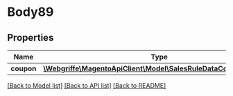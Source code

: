 # Body89

## Properties
Name | Type | Description | Notes
------------ | ------------- | ------------- | -------------
**coupon** | [**\Webgriffe\MagentoApiClient\Model\SalesRuleDataCouponInterface**](SalesRuleDataCouponInterface.md) |  | 

[[Back to Model list]](../README.md#documentation-for-models) [[Back to API list]](../README.md#documentation-for-api-endpoints) [[Back to README]](../README.md)


